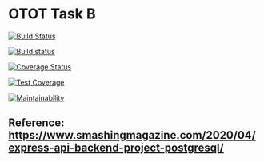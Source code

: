 # OTOT Task B

[![Build Status](https://travis-ci.org/Na-Nazhou/CS3219-OTOT-TaskB.svg?branch=master)](https://travis-ci.org/Na-Nazhou/CS3219-OTOT-TaskB)

[![Build status](https://ci.appveyor.com/api/projects/status/02s3cpga95h0ckcl?svg=true)](https://ci.appveyor.com/project/Na-Nazhou/cs3219-otot-taskb)

[![Coverage Status](https://coveralls.io/repos/github/Na-Nazhou/CS3219-OTOT-TaskB/badge.svg?branch=master)](https://coveralls.io/github/Na-Nazhou/CS3219-OTOT-TaskB?branch=master)

[![Test Coverage](https://api.codeclimate.com/v1/badges/2b95cdcdc8d45e8928ee/test_coverage)](https://codeclimate.com/github/Na-Nazhou/CS3219-OTOT-TaskB/test_coverage)

[![Maintainability](https://api.codeclimate.com/v1/badges/2b95cdcdc8d45e8928ee/maintainability)](https://codeclimate.com/github/Na-Nazhou/CS3219-OTOT-TaskB/maintainability)

## Reference: https://www.smashingmagazine.com/2020/04/express-api-backend-project-postgresql/